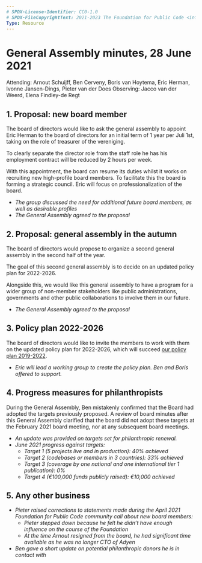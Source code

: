 ```yaml
---
# SPDX-License-Identifier: CC0-1.0
# SPDX-FileCopyrightText: 2021-2023 The Foundation for Public Code <info@publiccode.net>
Type: Resource
---
```


# General Assembly minutes, 28 June 2021

Attending: Arnout Schuijff, Ben Cerveny, Boris van Hoytema, Eric Herman, Ivonne Jansen-Dings, Pieter van der Does
Observing: Jacco van der Weerd, Elena Findley-de Regt

## 1. Proposal: new board member

The board of directors would like to ask the general assembly to appoint Eric Herman to the board of directors for an initial term of 1 year per Juli 1st, taking on the role of treasurer of the vereniging.

To clearly separate the director role from the staff role he has his employment contract will be reduced by 2 hours per week.

With this appointment, the board can resume its duties whilst it works on recruiting new high-profile board members. To facilitate this the board is forming a strategic council. Eric will focus on professionalization of the board.

* *The group discussed the need for additional future board members, as well as desirable profiles*
* *The General Assembly agreed to the proposal*

## 2. Proposal: general assembly in the autumn

The board of directors would propose to organize a second general assembly in the second half of the year.

The goal of this second general assembly is to decide on an updated policy plan for 2022-2026.

Alongside this, we would like this general assembly to have a program for a wider group of non-member stakeholders like public administrations, governments and other public collaborations to involve them in our future.

* *The General Assembly agreed to the proposal*

## 3. Policy plan 2022-2026

The board of directors would like to invite the members to work with them on the updated policy plan for 2022-2026, which will succeed [our policy plan 2019-2022](../policy-plans/index.md).

* *Eric will lead a working group to create the policy plan. Ben and Boris offered to support.*

## 4. Progress measures for philanthropists

During the General Assembly, Ben mistakenly confirmed that the Board had adopted the targets previously proposed. A review of board minutes after this General Assembly clarified that the board did not adopt these targets at the February 2021 board meeting, nor at any subsequent board meetings.

* *An update was provided on targets set for philanthropic renewal.*
* *June 2021 progress against targets:*
  * *Target 1 (5 projects live and in production): 40% achieved*
  * *Target 2 (codebases or members in 3 countries): 33% achieved*
  * *Target 3 (coverage by one national and one international tier 1 publication): 0%*
  * *Target 4 (€100,000 funds publicly raised): €10,000 achieved*

## 5. Any other business

* *Pieter raised corrections to statements made during the April 2021 Foundation for Public Code community call about new board members:*
  * *Pieter stepped down because he felt he didn’t have enough influence on the course of the Foundation*
  * *At the time Arnout resigned from the board, he had significant time available as he was no longer CTO of Adyen*
* *Ben gave a short update on potential philanthropic donors he is in contact with*

